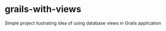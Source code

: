 grails-with-views
=================

Simple project ilustrating idea of using database views in Grails application